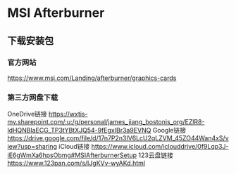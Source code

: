 # MSI Afterburner
## 下载安装包
### 官方网站
https://www.msi.com/Landing/afterburner/graphics-cards
### 第三方网盘下载
OneDrive链接
https://wxtis-my.sharepoint.com/:u:/g/personal/james_jiang_bostonis_org/EZlR8-ldHQNBlaECG_TP3tYBtXJQ54-9fEgxIBr3a9EVNQ
Google链接
https://drive.google.com/file/d/17n7P2n3IV6LcU2qLZVM_45ZO44Wan4xS/view?usp=sharing
iCloud链接
https://www.icloud.com/iclouddrive/0f9Lqp3J-iE6gWmXa6hpsObmg#MSIAfterburnerSetup
123云盘链接
https://www.123pan.com/s/IJgKVv-wyAKd.html
